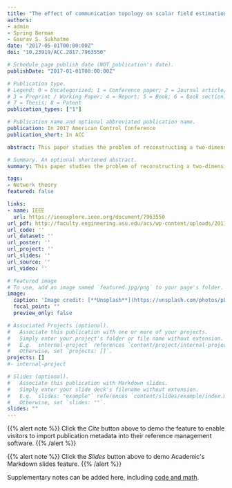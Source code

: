 ```yaml
---
title: "The effect of communication topology on scalar field estimation by large networks with partially accessible measurements"
authors:
- admin
- Spring Berman
- Gaurav S. Sukhatme
date: "2017-05-01T00:00:00Z"
doi: "10.23919/ACC.2017.7963550"

# Schedule page publish date (NOT publication's date).
publishDate: "2017-01-01T00:00:00Z"

# Publication type.
# Legend: 0 = Uncategorized; 1 = Conference paper; 2 = Journal article;
# 3 = Preprint / Working Paper; 4 = Report; 5 = Book; 6 = Book section;
# 7 = Thesis; 8 = Patent
publication_types: ["1"]

# Publication name and optional abbreviated publication name.
publication: In 2017 American Control Conference
publication_short: In ACC

abstract: This paper studies the problem of reconstructing a two-dimensional scalar field using measurements from a subset of a network with local communication between nodes. We consider the communication network of the nodes to form either a chain or a grid topology. We formulate the reconstruction problem as an optimization problem that is constrained by first-order linear dynamics on a large interconnected system. To solve this problem, we employ an optimization-based scheme that uses a gradient-based method with an analytical computation of the gradient. The main contribution of the paper is a derivation of bounds on the trace of the observability Gramian of the system, which can be used to quantify and compare the field estimation capabilities of chain and grid networks. A comparison based on a performance measure related to the $H^2$ norm of the system is also used to study the robustness of the network topologies. Our results are validated in simulation using both Gaussian scalar fields and actual ocean salinity data.

# Summary. An optional shortened abstract.
summary: This paper studies the problem of reconstructing a two-dimensional scalar field using measurements from a subset of a network with local communication between nodes.

tags:
- Network theory
featured: false

links:
- name: IEEE
  url: https://ieeexplore.ieee.org/document/7963550
url_pdf: http://faculty.engineering.asu.edu/acs/wp-content/uploads/2017/02/Ramachandran_ACC2017.pdf
url_code: ''
url_dataset: ''
url_poster: ''
url_project: ''
url_slides: ''
url_source: ''
url_video: ''

# Featured image
# To use, add an image named `featured.jpg/png` to your page's folder.
image:
  caption: 'Image credit: [**Unsplash**](https://unsplash.com/photos/pLCdAaMFLTE)'
  focal_point: ""
  preview_only: false

# Associated Projects (optional).
#   Associate this publication with one or more of your projects.
#   Simply enter your project's folder or file name without extension.
#   E.g. `internal-project` references `content/project/internal-project/index.md`.
#   Otherwise, set `projects: []`.
projects: []
#- internal-project

# Slides (optional).
#   Associate this publication with Markdown slides.
#   Simply enter your slide deck's filename without extension.
#   E.g. `slides: "example"` references `content/slides/example/index.md`.
#   Otherwise, set `slides: ""`.
slides: ""
---
```


{{% alert note %}}
Click the *Cite* button above to demo the feature to enable visitors to import publication metadata into their reference management software.
{{% /alert %}}

{{% alert note %}}
Click the *Slides* button above to demo Academic's Markdown slides feature.
{{% /alert %}}

Supplementary notes can be added here, including [code and math](https://sourcethemes.com/academic/docs/writing-markdown-latex/).
